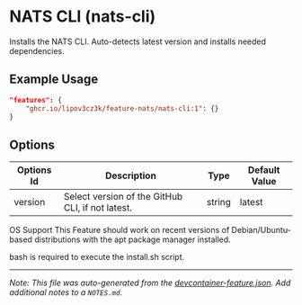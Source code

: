 
# NATS CLI (nats-cli)

Installs the NATS CLI. Auto-detects latest version and installs needed dependencies.

## Example Usage

```json
"features": {
    "ghcr.io/lipov3cz3k/feature-nats/nats-cli:1": {}
}
```

## Options

| Options Id | Description | Type | Default Value |
|-----|-----|-----|-----|
| version | Select version of the GitHub CLI, if not latest. | string | latest |

OS Support
This Feature should work on recent versions of Debian/Ubuntu-based distributions with the apt package manager installed.

bash is required to execute the install.sh script.

---

_Note: This file was auto-generated from the [devcontainer-feature.json](https://github.com/lipov3cz3k/feature-nats/blob/main/src/nats-cli/devcontainer-feature.json).  Add additional notes to a `NOTES.md`._
